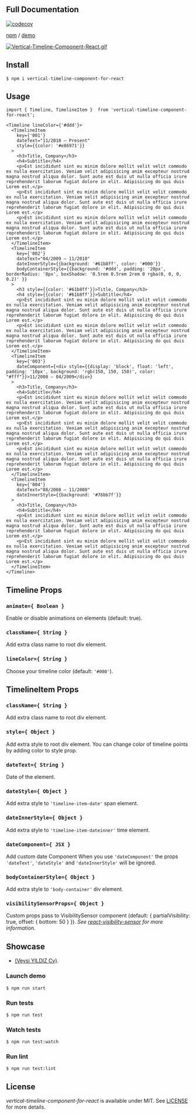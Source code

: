 
## Full Documentation
[![codecov](https://codecov.io/gh/veysiyildiz/vertical-timeline-component-for-react/branch/master/graph/badge.svg)](https://codecov.io/gh/veysiyildiz/vertical-timeline-component-for-react)

[npm](https://www.npmjs.com/package/vertical-timeline-component-for-react) / [demo](https://veysiyildiz.github.io/vertical-timeline-component-for-react)

[![Vertical-Timeline-Component-React.gif](https://i.postimg.cc/3wZYZ0Kq/Vertical-Timeline-Component-React.gif)](https://postimg.cc/1g4kmtV0)

## Install

```code
$ npm i vertical-timeline-component-for-react
```


## Usage

```code|lang-jsx
import { Timeline, TimelineItem }  from 'vertical-timeline-component-for-react';

<Timeline lineColor={'#ddd'}>
  <TimelineItem
    key={'001'}
    dateText="11/2010 – Present"
    style={{color: '#e86971'}}
  >
    <h3>Title, Company</h3>
    <h4>Subtitle</h4>
    <p>Est incididunt sint eu minim dolore mollit velit velit commodo ex nulla exercitation. Veniam velit adipisicing anim excepteur nostrud magna nostrud aliqua dolor. Sunt aute est duis ut nulla officia irure reprehenderit laborum fugiat dolore in elit. Adipisicing do qui duis Lorem est.</p>
    <p>Est incididunt sint eu minim dolore mollit velit velit commodo ex nulla exercitation. Veniam velit adipisicing anim excepteur nostrud magna nostrud aliqua dolor. Sunt aute est duis ut nulla officia irure reprehenderit laborum fugiat dolore in elit. Adipisicing do qui duis Lorem est.</p>
    <p>Est incididunt sint eu minim dolore mollit velit velit commodo ex nulla exercitation. Veniam velit adipisicing anim excepteur nostrud magna nostrud aliqua dolor. Sunt aute est duis ut nulla officia irure reprehenderit laborum fugiat dolore in elit. Adipisicing do qui duis Lorem est.</p>
  </TimelineItem>
  <TimelineItem
    key={'002'}
    dateText="04/2009 – 11/2010"
    dateInnerStyle={{background: '#61b8ff', color: '#000'}}
    bodyContainerStyle={{background: '#ddd', padding: '20px', borderRadius: '8px', boxShadow: '0.5rem 0.5rem 2rem 0 rgba(0, 0, 0, 0.2)' }}
  >
    <h3 style={{color: '#61b8ff'}}>Title, Company</h3>
    <h4 style={{color: '#61b8ff'}}>Subtitle</h4>
    <p>Est incididunt sint eu minim dolore mollit velit velit commodo ex nulla exercitation. Veniam velit adipisicing anim excepteur nostrud magna nostrud aliqua dolor. Sunt aute est duis ut nulla officia irure reprehenderit laborum fugiat dolore in elit. Adipisicing do qui duis Lorem est.</p>
    <p>Est incididunt sint eu minim dolore mollit velit velit commodo ex nulla exercitation. Veniam velit adipisicing anim excepteur nostrud magna nostrud aliqua dolor. Sunt aute est duis ut nulla officia irure reprehenderit laborum fugiat dolore in elit. Adipisicing do qui duis Lorem est.</p>
  </TimelineItem>
  <TimelineItem
    key={'003'}
    dateComponent={<div style={{display: 'block', float: 'left', padding: '10px', background: 'rgb(150, 150, 150)', color: "#fff"}}>11/2008 – 04/2009</div>}
  >
    <h3>Title, Company</h3>
    <h4>Subtitle</h4>
    <p>Est incididunt sint eu minim dolore mollit velit velit commodo ex nulla exercitation. Veniam velit adipisicing anim excepteur nostrud magna nostrud aliqua dolor. Sunt aute est duis ut nulla officia irure reprehenderit laborum fugiat dolore in elit. Adipisicing do qui duis Lorem est.</p>
    <p>Est incididunt sint eu minim dolore mollit velit velit commodo ex nulla exercitation. Veniam velit adipisicing anim excepteur nostrud magna nostrud aliqua dolor. Sunt aute est duis ut nulla officia irure reprehenderit laborum fugiat dolore in elit. Adipisicing do qui duis Lorem est.</p>
    <p>Est incididunt sint eu minim dolore mollit velit velit commodo ex nulla exercitation. Veniam velit adipisicing anim excepteur nostrud magna nostrud aliqua dolor. Sunt aute est duis ut nulla officia irure reprehenderit laborum fugiat dolore in elit. Adipisicing do qui duis Lorem est.</p>
  </TimelineItem>
  <TimelineItem
    key={'004'}
    dateText="08/2008 – 11/2008"
    dateInnerStyle={{background: '#76bb7f'}}
  >
    <h3>Title, Company</h3>
    <h4>Subtitle</h4>
    <p>Est incididunt sint eu minim dolore mollit velit velit commodo ex nulla exercitation. Veniam velit adipisicing anim excepteur nostrud magna nostrud aliqua dolor. Sunt aute est duis ut nulla officia irure reprehenderit laborum fugiat dolore in elit. Adipisicing do qui duis Lorem est.</p>
    <p>Est incididunt sint eu minim dolore mollit velit velit commodo ex nulla exercitation. Veniam velit adipisicing anim excepteur nostrud magna nostrud aliqua dolor. Sunt aute est duis ut nulla officia irure reprehenderit laborum fugiat dolore in elit. Adipisicing do qui duis Lorem est.</p>
  </TimelineItem>
</Timeline>
```


## Timeline Props

### `animate={ Boolean }`

Enable or disable animations on elements (default: true).

### `className={ String }`

Add extra class name to root div element.

### `lineColor={ String }`

Choose your timeline color (default: `'#000'`).

## TimelineItem Props

### `className={ String }`

Add extra class name to root div element.

### `style={ Object }`

Add extra style to root div element.
You can change color of timeline points by adding color to style prop.

### `dateText={ String }`

Date of the element.

### `dateStyle={ Object }`

Add extra style to `'timeline-item-date'` span element.

### `dateInnerStyle={ Object }`

Add extra style to `'timeline-item-dateinner'` time element.

### `dateComponent={ JSX }`

Add custom date Component
When you use `'dateComponent'` the props `'dateText'`, `'dateStyle'` and `'dateInnerStyle'` will be ignored. 

### `bodyContainerStyle={ Object }`

Add extra style to `'body-container'` div element.

### `visibilitySensorProps={ Object }`

Custom props pass to VisibilitySensor component (default: { partialVisibility: true, offset: { bottom: 50 } }).
*See [react-visibility-sensor](https://github.com/joshwnj/react-visibility-sensor) for more information.*


## Showcase

* [(Veysi YILDIZ Cv)](https://veysiyildiz.github.io/).

### Launch demo

```code
$ npm run start
```

### Run tests

```code
$ npm run test
```

### Watch tests

```code
$ npm run test:watch
```

### Run lint

```code
$ npm run test:lint
```

## License

*vertical-timeline-component-for-react* is available under MIT. See [LICENSE](./LICENSE.txt) for more details.